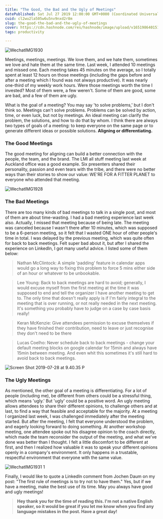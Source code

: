 ```yaml
---
title: "The Good, the Bad and the Ugly of Meetings"
datePublished: Sat Jul 27 2019 12:00:00 GMT+0000 (Coordinated Universal Time)
cuid: cl2wu2la505w6u5nv9nxd2r8m
slug: the-good-the-bad-and-the-ugly-of-meetings
cover: https://cdn.hashnode.com/res/hashnode/image/upload/v1651986401519/bFFqRfPue.jpg
tags: productivity

---
```


![WechatIMG1930](https://i.imgur.com/RLcTmZr.jpg)

Meetings, meetings, meetings. We love them, and we hate them, sometimes we love and hate them at the same time. Last week, I attended 10 meetings and missed one. Each meeting takes 45 minutes on the average, so I totally spent at least 12 hours on those meetings (including the gaps before and after a meeting which I found was not always productive). It was nearly one-third of my weekly work hours. Were those meetings worth the time I invested? Most of them were, a few weren't. Some of them are good, some are bad, and a few of them are ugly.

What is the goal of a meeting? You may say 'to solve problems,' but I don't think so. Meetings can't solve problems. Problems can be solved by action, time, or even luck, but not by meetings. An ideal meeting can clarify the problem, the solutions, and how to do that by whom. I think there are always two types of goals of a meeting: to keep everyone on the same page or to generate different ideas or possible solutions. **Aligning or differentiating.**

### The Good Meetings

The good meeting for aligning can build a better connection with the people, the team, and the brand. The LMI all stuff meeting last week at Auckland office was a good example. Six presenters shared their personality, passion and even tears with the tribe, and there were no better ways than their stories to show our value: WE'RE FOR A FITTER PLANET to everyone who attended that meeting.

![WechatIMG1928](https://i.imgur.com/QOXcTfz.jpg)

### The Bad Meetings

There are too many kinds of bad meetings to talk in a single post, and most of them are about time-wasting. I had a bad meeting experience last week also. Actually, I missed that meeting because of being late. The meeting was canceled because I wasn't there after 10 minutes, which was supposed to be a 6-person meeting, so it felt that I wasted ONE hour of other people's time in total. I was delayed by the previous meeting, which was quite often for back to back meetings. Felt super bad about it, but after I shared the experience on LinkedIn, I got many useful advice. I listed some of them below:

> Nathan McClintock: A simple 'padding' feature in calendar apps would go a long way to fixing this problem to force 5 mins either side of an hour or whatever to be unbookable.

> Lee Young: Back to back meetings are hard to avoid; generally, I would excuse myself from the first meeting at the time it was supposed to end and tell the organizer I have another meeting to get to. The only time that doesn't really apply is if I'm fairly integral to the meeting that is over running, or not really needed in the next meeting. It's something you probably have to judge on a case by case basis really!

> Keran McKenzie: Give attendees permission to excuse themselves if they have finished their contribution, need to leave or just recognise they don't need to be there

> Lucas Coelho: Never schedule back to back meetings - change your default meeting blocks on google calendar for 15min and always have 15min between meeting. And even whit this sometimes it's still hard to avoid back to back meetings.

![Screen Shot 2019-07-28 at 9.40.35 P](https://i.imgur.com/yWZ87xZ.jpg)


### The Ugly Meetings

As mentioned, the other goal of a meeting is differentiating. For a lot of people (including me), be different from others could be a stressful thing, which means 'ugly.' But 'ugly' could be a positive word. An ugly meeting allows attendees to share their different opinions, to challenge others and at last, to find a way that feasible and acceptable for the majority. At a meeting I organized last week, I was challenged immediately after the meeting started. But after the meeting, I felt that everyone understood the problem, and eagerly looking forward to doing something. At another workshop meeting, one attendee spoke out his disagree opinion to the coach directly, which made the team reconsider the output of the meeting, and what we've done was better than I thought. I felt a little discomfort to be different at first, and then I realized how valuable it was to speak your different opinions openly in a company's environment. It only happens in a trustable, respectful environment that everyone with the same value. 

![WechatIMG1931 1](https://i.imgur.com/U8QCobr.jpg)

Finally, I would like to quote a LinkedIn comment from Jochen Daum on my post: "The first rule of meetings is to try not to have them." Yes, but if we have a meeting, make the best use of its time. May you always have good and ugly meetings!

> **Hey thank you for the time of reading this. I'm not a native English speaker, so it would be great if you let me know when you find any language mistakes in the post. Have a great day!**